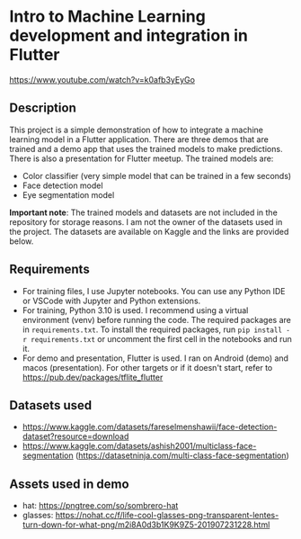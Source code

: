 # Intro to Machine Learning development and integration in Flutter

https://www.youtube.com/watch?v=k0afb3yEyGo

## Description
This project is a simple demonstration of how to integrate a machine learning model in a Flutter application. There are three demos that are trained and a demo app that uses the trained models to make predictions. There is also a presentation for Flutter meetup. The trained models are:
- Color classifier (very simple model that can be trained in a few seconds)
- Face detection model
- Eye segmentation model

**Important note**: The trained models and datasets are not included in the repository for storage reasons. I am not the owner of the datasets used in the project. The datasets are available on Kaggle and the links are provided below.

## Requirements
- For training files, I use Jupyter notebooks. You can use any Python IDE or VSCode with Jupyter and Python extensions.
- For training, Python 3.10 is used. I recommend using a virtual environment (venv) before running the code. The required packages are in `requirements.txt`. To install the required packages, run `pip install -r requirements.txt` or uncomment the first cell in the notebooks and run it.
- For demo and presentation, Flutter is used. I ran on Android (demo) and macos (presentation). For other targets or if it doesn't start, refer to https://pub.dev/packages/tflite_flutter

## Datasets used
- https://www.kaggle.com/datasets/fareselmenshawii/face-detection-dataset?resource=download
- https://www.kaggle.com/datasets/ashish2001/multiclass-face-segmentation (https://datasetninja.com/multi-class-face-segmentation)

## Assets used in demo
- hat: https://pngtree.com/so/sombrero-hat
- glasses: https://nohat.cc/f/life-cool-glasses-png-transparent-lentes-turn-down-for-what-png/m2i8A0d3b1K9K9Z5-201907231228.html
